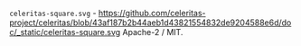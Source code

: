 `celeritas-square.svg` - https://github.com/celeritas-project/celeritas/blob/43af187b2b44aeb1d43821554832de9204588e6d/doc/_static/celeritas-square.svg Apache-2 / MIT.